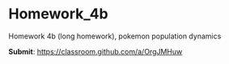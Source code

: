 # Homework_4b
Homework 4b (long homework), pokemon population dynamics

**Submit**: https://classroom.github.com/a/OrgJMHuw
